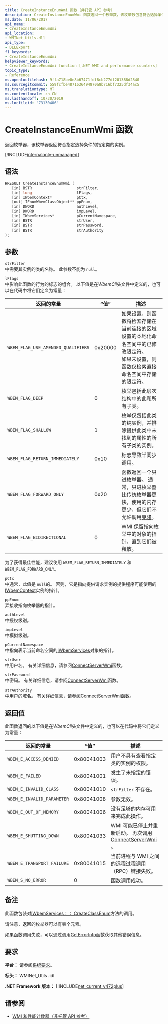 ```yaml
---
title: CreateInstanceEnumWmi 函数（非托管 API 参考）
description: CreateInstanceEnumWmi 函数返回一个枚举数，该枚举数包含符合选择条件的指定类的实例。
ms.date: 11/06/2017
api_name:
- CreateInstanceEnumWmi
api_location:
- WMINet_Utils.dll
api_type:
- DLLExport
f1_keywords:
- CreateInstanceEnumWmi
helpviewer_keywords:
- CreateInstanceEnumWmi function [.NET WMI and performance counters]
topic_type:
- Reference
ms.openlocfilehash: 9ffa718be0e8b67471fdf8cb277df201388d2840
ms.sourcegitcommit: 559fcfbe4871636494870a8b716bf7325df34ac5
ms.translationtype: MT
ms.contentlocale: zh-CN
ms.lasthandoff: 10/30/2019
ms.locfileid: "73130406"
---
```

# <a name="createinstanceenumwmi-function"></a>CreateInstanceEnumWmi 函数

返回枚举器，该枚举器返回符合指定选择条件的指定类的实例。

[!INCLUDE[internalonly-unmanaged](../../../../includes/internalonly-unmanaged.md)]

## <a name="syntax"></a>语法

```cpp
HRESULT CreateInstanceEnumWmi (
   [in] BSTR                    strFilter,
   [in] long                    lFlags,
   [in] IWbemContext*           pCtx,
   [out] IEnumWbemClassObject** ppEnum,
   [in] DWORD                   authLevel,
   [in] DWORD                   impLevel,
   [in] IWbemServices*          pCurrentNamespace,
   [in] BSTR                    strUser,
   [in] BSTR                    strPassword,
   [in] BSTR                    strAuthority
);
```

## <a name="parameters"></a>参数

`strFilter`\
中需要其实例的类的名称。 此参数不能为 `null`。

`lFlags`\
中影响此函数的行为的标志的组合。 以下值是在*WbemCli*头文件中定义的，也可以在代码中将它们定义为常量：

|返回的常量  |“值”  |描述  |
|---------|---------|---------|
| `WBEM_FLAG_USE_AMENDED_QUALIFIERS` | 0x20000 | 如果设置，则函数将检索存储在当前连接的区域设置的本地化命名空间中的已修改限定符。 <br/> 如果未设置，则函数仅检索直接命名空间中存储的限定符。 |
| `WBEM_FLAG_DEEP` | 0 | 枚举包括此层次结构中的此和所有子类。 |
| `WBEM_FLAG_SHALLOW` | 1 | 枚举仅包括此类的纯实例，并排除提供此类中未找到的属性的所有子类的实例。 |
| `WBEM_FLAG_RETURN_IMMEDIATELY` | 0x10 | 标志导致半同步调用。 |
| `WBEM_FLAG_FORWARD_ONLY` | 0x20 | 函数返回一个只进枚举器。 通常，只进枚举器比传统枚举器更快，使用的内存更少，但它们不允许调用[克隆](clone.md)。 |
| `WBEM_FLAG_BIDIRECTIONAL` | 0 | WMI 保留指向枚举中的对象的指针，直到它们被释放。 |

为了获得最佳性能，建议使用 `WBEM_FLAG_RETURN_IMMEDIATELY` 和 `WBEM_FLAG_FORWARD_ONLY`。

`pCtx`\
中通常，此值是 `null`的。 否则，它是指向提供请求实例的提供程序可能使用的[IWbemContext](/windows/desktop/api/wbemcli/nn-wbemcli-iwbemcontext)实例的指针。

`ppEnum`\
弄接收指向枚举器的指针。

`authLevel`\
中授权级别。

`impLevel`\
中模拟级别。

`pCurrentNamespace`\
中指向表示当前命名空间的[IWbemServices](/windows/desktop/api/wbemcli/nn-wbemcli-iwbemservices)对象的指针。

`strUser`\
中用户名。 有关详细信息，请参阅[ConnectServerWmi](connectserverwmi.md)函数。

`strPassword`\
中密码。 有关详细信息，请参阅[ConnectServerWmi](connectserverwmi.md)函数。

`strAuthority`\
中用户的域名。 有关详细信息，请参阅[ConnectServerWmi](connectserverwmi.md)函数。

## <a name="return-value"></a>返回值

此函数返回的以下值是在*WbemCli*头文件中定义的，也可以在代码中将它们定义为常量：

|返回的常量  |“值”  |描述  |
|---------|---------|---------|
| `WBEM_E_ACCESS_DENIED` | 0x80041003 | 用户不具有查看指定类的实例的权限。 |
| `WBEM_E_FAILED` | 0x80041001 | 发生了未指定的错误。 |
| `WBEM_E_INVALID_CLASS` | 0x80041010 | `strFilter` 不存在。 |
| `WBEM_E_INVALID_PARAMETER` | 0x80041008 | 参数无效。 |
| `WBEM_E_OUT_OF_MEMORY` | 0x80041006 | 没有足够的内存可用来完成此操作。 |
| `WBEM_E_SHUTTING_DOWN` | 0x80041033 | WMI 可能已停止并重新启动。 再次调用[ConnectServerWmi](connectserverwmi.md) 。 |
| `WBEM_E_TRANSPORT_FAILURE` | 0x80041015 | 当前进程与 WMI 之间的远程过程调用（RPC）链接失败。 |
|`WBEM_S_NO_ERROR` | 0 | 函数调用成功。  |

## <a name="remarks"></a>备注

此函数包装对[IWbemServices：： CreateClassEnum](/windows/desktop/api/wbemcli/nf-wbemcli-iwbemservices-createinstanceenum)方法的调用。

请注意，返回的枚举器可以有零个元素。

如果函数调用失败，可以通过调用[GetErrorInfo](geterrorinfo.md)函数获取其他错误信息。

## <a name="requirements"></a>要求

**平台：** 请参阅[系统要求](../../get-started/system-requirements.md)。

**标头：** WMINet_Utils .idl

**.NET Framework 版本：** [!INCLUDE[net_current_v472plus](../../../../includes/net-current-v472plus.md)]

## <a name="see-also"></a>请参阅

- [WMI 和性能计数器（非托管 API 参考）](index.md)
